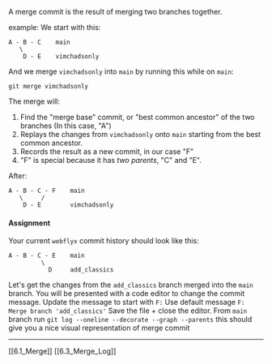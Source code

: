 A merge commit is the result of merging two branches together.

example: We start with this:
```
A - B - C    main
   \
    D - E    vimchadsonly
```

And we merge ```vimchadsonly``` into ```main``` by running this while on ```main```:
```
git merge vimchadsonly
```

The merge will:
1. Find the "merge base" commit, or "best common ancestor" of the two branches (In this case, "A")
2. Replays the changes from ```vimchadsonly``` onto ```main``` starting from the best common ancestor.
3. Records the result as a new commit, in our case "F"
4. "F" is special because it has *two parents*, "C" and "E".

After:
```
A - B - C - F    main
   \     /
    D - E        vimchadsonly
```

#### Assignment
Your current ```webflyx``` commit history should look like this:
```
A - B - C - E    main
         \
           D     add_classics
```

Let's get the changes from the ```add_classics``` branch merged into the ```main``` branch. 
You will be presented with a code editor to change the commit message. 
Update the message to start with ```F:``` 
Use default message ```F: Merge branch 'add_classics'```
Save the file + close the editor. 
From ```main``` branch run ```git log --oneline --decorate --graph --parents```
this should give you a nice visual representation of merge commit

---
[[6.1_Merge]]
[[6.3_Merge_Log]]